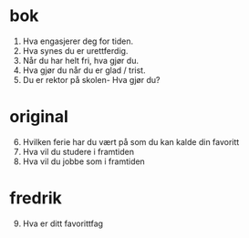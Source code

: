 # bok

1. Hva engasjerer deg for tiden.
2. Hva synes du er urettferdig.
3. Når du har helt fri, hva gjør du.
4. Hva gjør du når du er glad / trist.
5. Du er rektor på skolen- Hva gjør du?

# original

6. Hvilken ferie har du vært på som du kan kalde din favoritt
7. Hva vil du studere i framtiden
8. Hva vil du jobbe som i framtiden

# fredrik

9. Hva er ditt favorittfag

